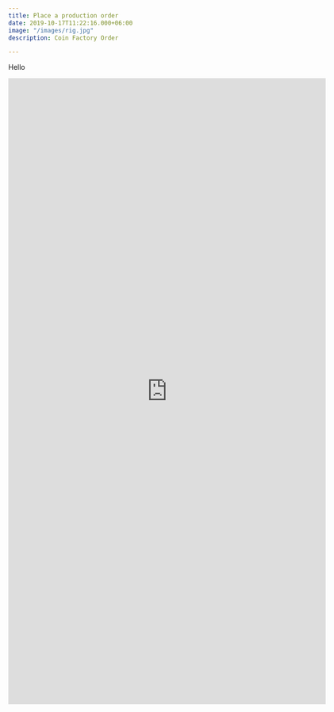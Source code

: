 ```yaml
---
title: Place a production order
date: 2019-10-17T11:22:16.000+06:00
image: "/images/rig.jpg"
description: Coin Factory Order

---
```

Hello

<iframe src="https://docs.google.com/forms/d/e/1FAIpQLScCoN7881a0U-SV0LafADUxSOTBDDnjZlrceJcSSiY7XUi0Zg/viewform?embedded=true" width="640" height="1262" frameborder="0" marginheight="0" marginwidth="0">Cargando…</iframe>
